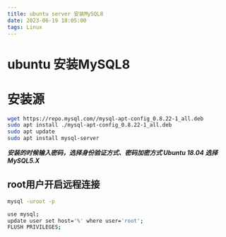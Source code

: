 ```yaml
---
title: ubuntu server 安装MySQL8
date: 2023-06-19 18:05:00
tags: Linux
---
```


# ubuntu 安装MySQL8

# 安装源

```bash
wget https://repo.mysql.com//mysql-apt-config_0.8.22-1_all.deb
sudo apt install ./mysql-apt-config_0.8.22-1_all.deb
sudo apt update
sudo apt install mysql-server
```

***安装的时候输入密码，选择身份验证方式、密码加密方式 Ubuntu 18.04 选择MySQL5.X***

## root用户开启远程连接

```bash
mysql -uroot -p

use mysql;
update user set host='%' where user='root';
FLUSH PRIVILEGES;
```
